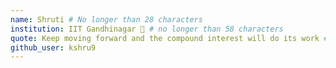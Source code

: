 ```yaml
---
name: Shruti # No longer than 28 characters
institution: IIT Gandhinagar 🚩 # no longer than 58 characters
quote: Keep moving forward and the compound interest will do its work # no longer than 100 characters, avoid using quotes(") to guarantee the format remains the same.
github_user: kshru9
---
```

